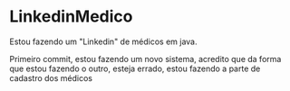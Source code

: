 # LinkedinMedico

Estou fazendo um "Linkedin" de médicos em java.

Primeiro commit, estou fazendo um novo sistema, acredito que da forma que estou fazendo o outro, 
esteja errado, estou fazendo a parte de cadastro dos médicos
